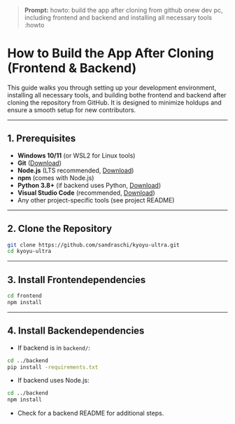 > **Prompt:**
> howto: build the app after cloning from github onew dev pc, including frontend and backend and installing all necessary tools :howto

# How to Build the App After Cloning (Frontend & Backend)

This guide walks you through setting up your development environment, installing all necessary tools, and building bothe frontend and backend after cloning the repository from GitHub. It is designed to minimize holdups and ensure a smooth setup for new contributors.

---

## 1. Prerequisites
- **Windows 10/11** (or WSL2 for Linux tools)
- **Git** ([Download](https://git-scm.com/download/win))
- **Node.js** (LTS recommended, [Download](https://nodejs.org/))
- **npm** (comes with Node.js)
- **Python 3.8+** (if backend uses Python, [Download](https://www.python.org/))
- **Visual Studio Code** (recommended, [Download](https://code.visualstudio.com/))
- Any other project-specific tools (see project README)

---

## 2. Clone the Repository
```sh
git clone https://github.com/sandraschi/kyoyu-ultra.git
cd kyoyu-ultra
```

---

## 3. Install Frontendependencies
```sh
cd frontend
npm install
```

---

## 4. Install Backendependencies
- If backend is in `backend/`:
```sh
cd ../backend
pip install -requirements.txt
```
- If backend uses Node.js:
```sh
cd ../backend
npm install
```
- Check for a backend README for additional steps.



